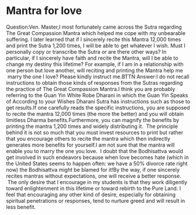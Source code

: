 # Mantra for love

Question:Ven. Master,​I most fortunately came across the Sutra regarding The Great Compassion Mantra which helped me cope with my unbearable suffering. I later learned that if I sincerely recite this Mantra 12,000 times and print the Sutra 1,200 times, I will be able to get whatever I wish.      Must I personally copy or transcribe the Sutra or are there other ways? In particular, if I sincerely have faith and recite the Mantra, will I be able to change my destiny this lifetime? For example, if I am in a relationship with one person but love another, will reciting and printing the Mantra help me  marry the one I love? Please kindly instruct me.​BTTN  Answer:I do not recall instructions to obtain those kinds of responses from the Sutras regarding the practice of The Great Compassion Mantra.I think you are probably referring to the Guan Yin White Robe Dharani in which the Guan Yin Speaks of According to your Wishes Dharani Sutra has instructions such as those to get results.If one carefully reads the specific instructions, you are supposed to recite the mantra 12,000 times (the more the better) and you will obtain limitless Dharma benefits.Furthermore, you can magnify the benefits by printing the mantra 1,200 times and widely distributing it.  The principle behind it is not so much that you must invest resources to print but rather that you encourage others to recite the mantra which then indirectly generates more benefits for yourself.I am not sure that the mantra will enable you to marry the one you love.  I doubt that the Bodhisattva would get involved in such endeavors because when love becomes hate (which in the United States seems to happen often: we have a 50% divorce rate right now) the Bodhisattva might be blamed for it!​By the way, if one sincerely recites mantras without expectations, one will receive a better response.  The only desire that I encourage in my students is that they work diligently toward enlightenment in this lifetime or toward rebirth to the Pure Land. I feel that encouraging any other kind of desire, especially for obtaining spiritual penetrations or responses, tend to nurture greed and will result in less benefit.